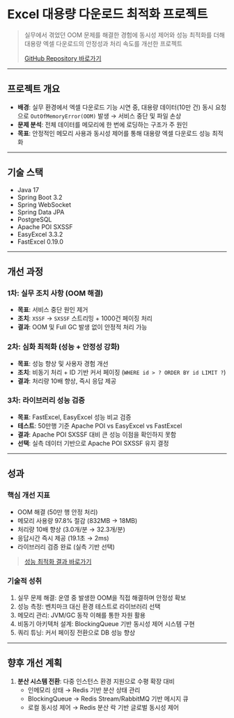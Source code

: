 # Excel 대용량 다운로드 최적화 프로젝트

> 실무에서 겪었던 OOM 문제를 해결한 경험에 동시성 제어와 성능 최적화를 더해
> 대용량 엑셀 다운로드의 안정성과 처리 속도를 개선한 프로젝트
>
> [GitHub Repository 바로가기](https://github.com/ji1007k/sb-excel-optimizer)

---

## 프로젝트 개요

- **배경**: 실무 환경에서 엑셀 다운로드 기능 시연 중, 대용량 데이터(10만 건) 동시 요청으로 `OutOfMemoryError(OOM)` 발생 → 서비스 중단 및 파일 손상
- **문제 분석**: 전체 데이터를 메모리에 한 번에 로딩하는 구조가 주 원인
- **목표**: 안정적인 메모리 사용과 동시성 제어를 통해 대용량 엑셀 다운로드 성능 최적화

---

## 기술 스택

- Java 17
- Spring Boot 3.2
- Spring WebSocket
- Spring Data JPA
- PostgreSQL
- Apache POI SXSSF
- EasyExcel 3.3.2
- FastExcel 0.19.0

---

## 개선 과정

### 1차: 실무 조치 사항 (OOM 해결)

- **목표**: 서비스 중단 원인 제거
- **조치**: `XSSF` → `SXSSF` 스트리밍 + 1000건 페이징 처리
- **결과**: OOM 및 Full GC 발생 없이 안정적 처리 가능

### 2차: 심화 최적화 (성능 + 안정성 강화)

- **목표**: 성능 향상 및 사용자 경험 개선
- **조치**: 비동기 처리 + ID 기반 커서 페이징 (`WHERE id > ? ORDER BY id LIMIT ?`)
- **결과**: 처리량 10배 향상, 즉시 응답 제공

### 3차: 라이브러리 성능 검증

- **목표**: FastExcel, EasyExcel 성능 비교 검증
- **테스트**: 50만행 기준 Apache POI vs EasyExcel vs FastExcel
- **결과**: Apache POI SXSSF 대비 큰 성능 이점을 확인하지 못함
- **선택**: 실측 데이터 기반으로 Apache POI SXSSF 유지 결정

---

## 성과

### 핵심 개선 지표

- OOM 해결 (50만 행 안정 처리)
- 메모리 사용량 97.8% 절감 (832MB → 18MB)
- 처리량 10배 향상 (3.0개/분 → 32.3개/분)
- 응답시간 즉시 제공 (19.1초 → 2ms)
- 라이브러리 검증 완료 (실측 기반 선택)

> [성능 최적화 결과 바로가기](./docs/performance-test-results.md)

### 기술적 성취

1. 실무 문제 해결: 운영 중 발생한 OOM을 직접 해결하며 안정성 확보
2. 성능 측정: 벤치마크 대신 환경 테스트로 라이브러리 선택
3. 메모리 관리: JVM/GC 동작 이해를 통한 자원 활용
4. 비동기 아키텍처 설계: BlockingQueue 기반 동시성 제어 시스템 구현
5. 쿼리 튜닝: 커서 페이징 전환으로 DB 성능 향상

---

## 향후 개선 계획

1. **분산 시스템 전환**: 다중 인스턴스 환경 지원으로 수평 확장 대비
   - 인메모리 상태 → Redis 기반 분산 상태 관리
   - BlockingQueue → Redis Stream/RabbitMQ 기반 메시지 큐
   - 로컬 동시성 제어 → Redis 분산 락 기반 글로벌 동시성 제어

[//]: # (2. **압축**: 대용량 파일 zip 압축 적용)
[//]: # (3. **스트리밍 다운로드**: 파일 완성 전 부분 다운로드 지원)
